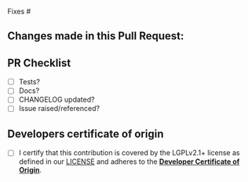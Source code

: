 Fixes #

Changes made in this Pull Request:
 - 


PR Checklist
------------
 - [ ] Tests?
 - [ ] Docs?
 - [ ] CHANGELOG updated?
 - [ ] Issue raised/referenced?

## Developers certificate of origin
- [ ] I certify that this contribution is covered by the LGPLv2.1+ license as defined in our [LICENSE](https://github.com/MDAnalysis/mdanalysis/blob/develop/LICENSE) and adheres to the [**Developer Certificate of Origin**](https://developercertificate.org/).
